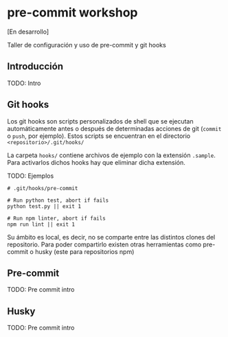 # pre-commit workshop

[En desarrollo]

Taller de configuración y uso de pre-commit y git hooks

## Introducción

TODO: Intro

## Git hooks

Los git hooks son scripts personalizados de shell que se ejecutan automáticamente antes o después de determinadas acciones de git (`commit` o `push`, por ejemplo). Estos scripts se encuentran en el directorio `<repositorio>/.git/hooks/`

La carpeta `hooks/` contiene archivos de ejemplo con la extensión `.sample`. Para activarlos dichos hooks hay que eliminar dicha extensión.

TODO: Ejemplos

```
# .git/hooks/pre-commit

# Run python test, abort if fails
python test.py || exit 1

# Run npm linter, abort if fails
npm run lint || exit 1
```

Su ámbito es local, es decir, no se comparte entre las distintos clones del repositorio. Para poder compartirlo existen otras herramientas como pre-commit o husky (este para repositorios npm)

## Pre-commit

TODO: Pre commit intro

## Husky

TODO: Pre commit intro